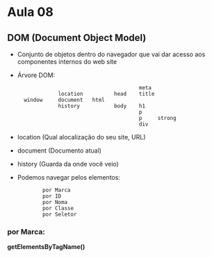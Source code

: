 # Aula 08

## DOM  (Document Object Model)
 

- Conjunto de objetos dentro do navegador que vai dar acesso aos componentes internos do web site

- Árvore DOM:

                                             meta 
                   location          head    title
        window     document   html        
                   history           body    h1
                                             p
                                             p     strong 
                                             div


- location (Qual alocalização do seu site, URL)
- document (Documento atual)
- history  (Guarda da onde você veio)


- Podemos navegar pelos elementos: 
            
              por Marca
              por ID
              por Noma
              por Classe
              por Seletor


### por Marca:


**getElementsByTagName()**

